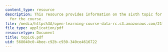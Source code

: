 ```yaml
---
content_type: resource
description: This resource provides information on the sixth topic for discussion
  for the course.
file: /media/https%3A/open-learning-course-data-rc.s3.amazonaws.com/21l-004-major-poets-fall-2001/568040c04beec92bc930340ce4616722_topic6.pdf
file_type: application/pdf
resourcetype: Document
title: topic6.pdf
uid: 568040c0-4bee-c92b-c930-340ce4616722
---
```

